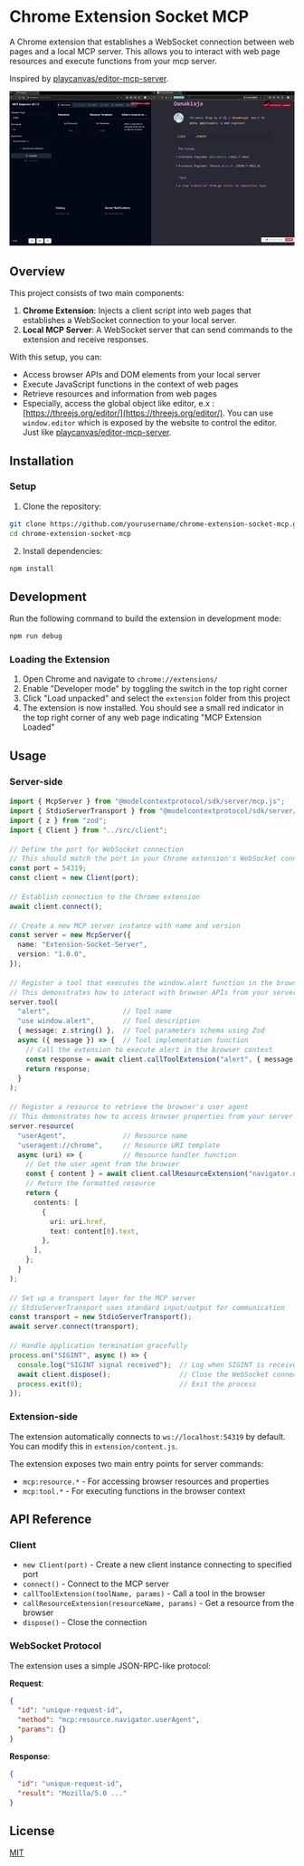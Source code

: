 # Chrome Extension Socket MCP

A Chrome extension that establishes a WebSocket connection between web pages and a local MCP server. This allows you to interact with web page resources and execute functions from your mcp server.

Inspired by [playcanvas/editor-mcp-server](https://github.com/playcanvas/editor-mcp-server).

![Example](./assets/example-1.webp)

## Overview

This project consists of two main components:

1. **Chrome Extension**: Injects a client script into web pages that establishes a WebSocket connection to your local server.
2. **Local MCP Server**: A WebSocket server that can send commands to the extension and receive responses.

With this setup, you can:
- Access browser APIs and DOM elements from your local server
- Execute JavaScript functions in the context of web pages
- Retrieve resources and information from web pages
- Especially, access the global object like editor, e.x : [https://threejs.org/editor/](https://threejs.org/editor/). You can use `window.editor` which is exposed by the website to control the editor. Just like [playcanvas/editor-mcp-server](https://github.com/playcanvas/editor-mcp-server).

## Installation

### Setup

1. Clone the repository:
```bash
git clone https://github.com/yourusername/chrome-extension-socket-mcp.git
cd chrome-extension-socket-mcp
```

2. Install dependencies:
```bash
npm install
```

## Development

Run the following command to build the extension in development mode:

```bash
npm run debug
```

### Loading the Extension

1. Open Chrome and navigate to `chrome://extensions/`
2. Enable "Developer mode" by toggling the switch in the top right corner
3. Click "Load unpacked" and select the `extension` folder from this project
4. The extension is now installed. You should see a small red indicator in the top right corner of any web page indicating "MCP Extension Loaded"

## Usage

### Server-side

```typescript
import { McpServer } from "@modelcontextprotocol/sdk/server/mcp.js";
import { StdioServerTransport } from "@modelcontextprotocol/sdk/server/stdio.js";
import { z } from "zod"; 
import { Client } from "../src/client";

// Define the port for WebSocket connection
// This should match the port in your Chrome extension's WebSocket connection
const port = 54319;
const client = new Client(port);

// Establish connection to the Chrome extension
await client.connect();

// Create a new MCP server instance with name and version
const server = new McpServer({
  name: "Extension-Socket-Server",
  version: "1.0.0",
});

// Register a tool that executes the window.alert function in the browser
// This demonstrates how to interact with browser APIs from your server
server.tool(
  "alert",                  // Tool name
  "use window.alert",       // Tool description
  { message: z.string() },  // Tool parameters schema using Zod
  async ({ message }) => {  // Tool implementation function
    // Call the extension to execute alert in the browser context
    const response = await client.callToolExtension("alert", { message });
    return response;
  }
);

// Register a resource to retrieve the browser's user agent
// This demonstrates how to access browser properties from your server
server.resource(
  "userAgent",              // Resource name
  "useragent://chrome",     // Resource URI template
  async (uri) => {          // Resource handler function
    // Get the user agent from the browser
    const { content } = await client.callResourceExtension("navigator.userAgent");
    // Return the formatted resource
    return {
      contents: [
        {
          uri: uri.href,
          text: content[0].text,
        },
      ],
    };
  }
);

// Set up a transport layer for the MCP server
// StdioServerTransport uses standard input/output for communication
const transport = new StdioServerTransport();
await server.connect(transport);

// Handle application termination gracefully
process.on("SIGINT", async () => {
  console.log("SIGINT signal received");  // Log when SIGINT is received
  await client.dispose();                 // Close the WebSocket connection
  process.exit(0);                        // Exit the process
});
```

### Extension-side

The extension automatically connects to `ws://localhost:54319` by default. You can modify this in `extension/content.js`.

The extension exposes two main entry points for server commands:

- `mcp:resource.*` - For accessing browser resources and properties
- `mcp:tool.*` - For executing functions in the browser context

## API Reference

### Client

- `new Client(port)` - Create a new client instance connecting to specified port
- `connect()` - Connect to the MCP server
- `callToolExtension(toolName, params)` - Call a tool in the browser
- `callResourceExtension(resourceName, params)` - Get a resource from the browser
- `dispose()` - Close the connection

### WebSocket Protocol

The extension uses a simple JSON-RPC-like protocol:

**Request**:
```json
{
  "id": "unique-request-id",
  "method": "mcp:resource.navigator.userAgent",
  "params": {}
}
```

**Response**:
```json
{
  "id": "unique-request-id",
  "result": "Mozilla/5.0 ..."
}
```

## License

[MIT](LICENSE)
